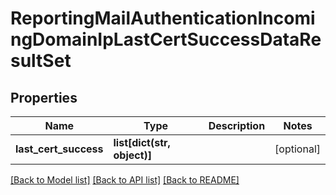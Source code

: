 # ReportingMailAuthenticationIncomingDomainIpLastCertSuccessDataResultSet

## Properties
Name | Type | Description | Notes
------------ | ------------- | ------------- | -------------
**last_cert_success** | **list[dict(str, object)]** |  | [optional] 

[[Back to Model list]](../README.md#documentation-for-models) [[Back to API list]](../README.md#documentation-for-api-endpoints) [[Back to README]](../README.md)

